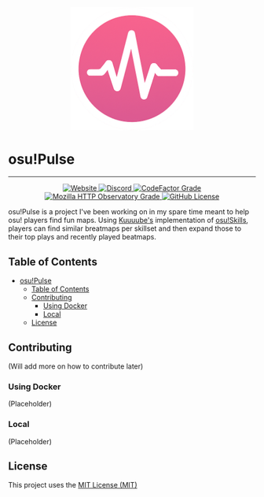 <p align="center">
    <img width="250" alt="osu!Pulse logo" src="static/logo.png"/>
</p>

# osu!Pulse

---

<p align="center">
  <a href="https://pulse.layendan.dev">
    <img alt="Website" src="https://img.shields.io/website?url=https%3A%2F%2Fpulse.layendan.dev">
  </a>
  <a href="https://discord.gg/dzTVzeW">
    <img alt="Discord" src="https://img.shields.io/discord/1412900730179944580?logo=discord&color=%235865F2">
  </a>
  <a href="https://www.codefactor.io/repository/github/layendan/osupulse">
    <img alt="CodeFactor Grade" src="https://img.shields.io/codefactor/grade/github/Layendan/osuPulse">
  </a>
  <a href="https://developer.mozilla.org/en-US/observatory/analyze?host=pulse.layendan.dev">
    <img alt="Mozilla HTTP Observatory Grade" src="https://img.shields.io/mozilla-observatory/grade/pulse.layendan.dev">
  </a>
  <a href="https://github.com/Layendan/osuPulse/blob/main/LICENSE">
    <img alt="GitHub License" src="https://img.shields.io/github/license/Layendan/osuPulse">
  </a>
</p>

osu!Pulse is a project I've been working on in my spare time meant to help osu! players find fun maps. Using [Kuuuube's](https://github.com/Kuuuube/osu_skills_rs?tab=readme-ov-file) implementation of [osu!Skills](https://osuskills.com/), players can find similar breatmaps per skillset and then expand those to their top plays and recently played beatmaps.

## Table of Contents

- [osu!Pulse](/#)
  - [Table of Contents](#table-of-contents)
  - [Contributing](#contributing)
    - [Using Docker](#using-docker)
    - [Local](#local)
  - [License](#license)

## Contributing

(Will add more on how to contribute later)

### Using Docker

(Placeholder)

### Local

(Placeholder)

## License

This project uses the [MIT License (MIT)](https://mit-license.org/)
